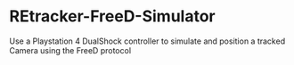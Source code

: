 # REtracker-FreeD-Simulator
Use a Playstation 4 DualShock controller to simulate and position a tracked Camera using the FreeD protocol
